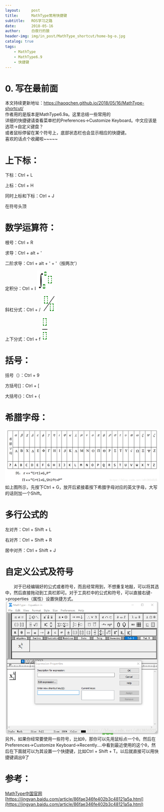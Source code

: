 ```yaml
---
layout:     post
title:      MathType常用快捷键
subtitle:   ROS学习之路
date:       2018-05-16
author:     白夜行的狼
header-img: img/in_post/MathType_shortcut/home-bg-o.jpg
catalog: true
tags:
    - MathType
    - MathType6.9
    - 快捷键
--- 
```


# 0. 写在最前面
本文持续更新地址：<https://haoqchen.github.io/2018/05/16/MathType-shortcut/>  
作者用的是版本是MathType6.9a。这里总结一些常用的  
详细的快捷键请查看菜单栏的Preferences->Customize Keyboard。中文应该是选项->自定义键盘？  
或者鼠标停留在某个符号上，底部状态栏也会显示相应的快捷键。  
喜欢的话点个收藏啦~~~~~  
# 上下标：
下标：Ctrl + L

上标：Ctrl + H

同时上标和下标：Ctrl + J

在符号头顶

# 数学运算符：
根号：Ctrl + R

求导：Ctrl + alt + '

二阶求导：Ctrl + alt + ' + '（按两次'）

定积分：Ctrl + I ![ctrlI](img/in_post/MathType_shortcut/ctrlI.png)

斜杠分式：Ctrl + / ![ctrl1](img/in_post/MathType_shortcut/ctrl1.png)

上下分式：Ctrl + f ![ctrlf](img/in_post/MathType_shortcut/ctrlf.png)

# 括号：
括号（）：Ctrl + 9

方括号[]：Ctrl + [

大括号{}：Ctrl + {

# 希腊字母：
![greece](img/in_post/MathType_shortcut/greece.png)  
如上图所示，先按下Ctrl + G，放开后紧接着按下希腊字母对应的英文字母，大写的话则加一个Shift。

# 多行公式的
左对齐：Ctrl + Shift + L

右对齐：Ctrl + Shift + R

居中对齐：Ctrl + Shift + J

# 自定义公式及符号
　　对于已经编辑好的公式或者符号，而且经常用到，不想重复地敲，可以将其选中，然后直接拖动到工具栏即可。对于工具栏中的公式和符号，可以直接右键->properties（属性）设置快捷方式。  
![self_set](img/in_post/MathType_shortcut/self_set.png)  
另外，如果你经常要使用一些符号，比如θ，那你可以先用鼠标点一个θ。然后在Preferences->Customize Keyboard->Recently....中看到最近使用的这个θ，然后在下面就可以为其设置一个快捷键，比如Ctrl + Shift + T。以后就直接可以用快捷键调出θ了

# 参考：
[MathType中国官网](http://www.mathtype.cn/)  
[https://jingyan.baidu.com/article/86fae346fe402b3c48121a5a.html](https://jingyan.baidu.com/article/86fae346fe402b3c48121a5a.html)